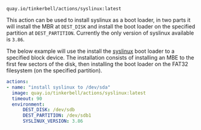 ```
quay.io/tinkerbell/actions/syslinux:latest
```

This action can be used to install syslinux as a boot loader, in two parts
it will install the MBR at `DEST_DISK` and install the boot loader on the specified
partition at `DEST_PARTITION`. Currently the only version of syslinux available is
`3.86`.

The below example will use the install the [syslinux](https://wiki.archlinux.org/index.php/syslinux) boot loader to a
specified block device. The installation consists of installing an MBE to the
first few sectors of the disk, then installing the boot loader on the FAT32
filesystem (on the specified partition).

```yaml
actions:
- name: "install syslinux to /dev/sda"
  image: quay.io/tinkerbell/actions/syslinux:latest
  timeout: 90
  environment:
      DEST_DISK: /dev/sdb
      DEST_PARTITION: /dev/sdb1
      SYSLINUX_VERSION: 3.86
```
